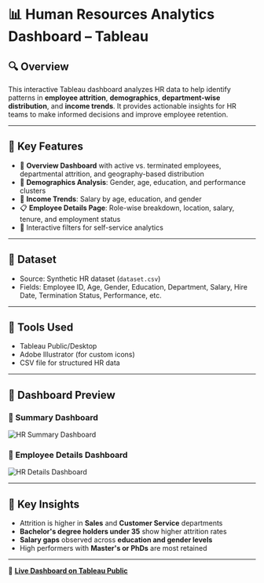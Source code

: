 # 📊 Human Resources Analytics Dashboard – Tableau

## 🔍 Overview  
This interactive Tableau dashboard analyzes HR data to help identify patterns in **employee attrition**, **demographics**, **department-wise distribution**, and **income trends**. It provides actionable insights for HR teams to make informed decisions and improve employee retention.

---

## 🧩 Key Features

- 📌 **Overview Dashboard** with active vs. terminated employees, departmental attrition, and geography-based distribution  
- 👥 **Demographics Analysis**: Gender, age, education, and performance clusters  
- 💸 **Income Trends**: Salary by age, education, and gender  
- 📋 **Employee Details Page**: Role-wise breakdown, location, salary, tenure, and employment status  
- 🔎 Interactive filters for self-service analytics

---

## 📂 Dataset
- Source: Synthetic HR dataset (`dataset.csv`)
- Fields: Employee ID, Age, Gender, Education, Department, Salary, Hire Date, Termination Status, Performance, etc.

---

## 📌 Tools Used
- Tableau Public/Desktop
- Adobe Illustrator (for custom icons)
- CSV file for structured HR data

---

## 📸 Dashboard Preview

### 🔷 Summary Dashboard  
![HR Summary Dashboard](https://github.com/MayankAgrawal099/Mayank_Resume_Projects/blob/main/HR-Analytics-Dashboard(Tableau)/Dashboard-Preview/HR%20_%20Summary.png?raw=true)

### 🔷 Employee Details Dashboard  
![HR Details Dashboard](https://github.com/MayankAgrawal099/Mayank_Resume_Projects/blob/main/HR-Analytics-Dashboard(Tableau)/Dashboard-Preview/HR%20_%20Details.png?raw=true)

---

## 🧠 Key Insights
- Attrition is higher in **Sales** and **Customer Service** departments  
- **Bachelor's degree holders under 35** show higher attrition rates  
- **Salary gaps** observed across **education and gender levels**  
- High performers with **Master's or PhDs** are most retained  

---

🔗 **[Live Dashboard on Tableau Public]([https://public.tableau.com/app/profile/mayank.agrawal6322/viz/HRDashboard_17509689006410/HRSummary])**  
